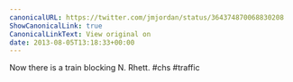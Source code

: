 ```yaml
---
canonicalURL: https://twitter.com/jmjordan/status/364374870068830208
ShowCanonicalLink: true
CanonicalLinkText: View original on
date: 2013-08-05T13:18:33+00:00
---
```

Now there is a train blocking N. Rhett. #chs #traffic